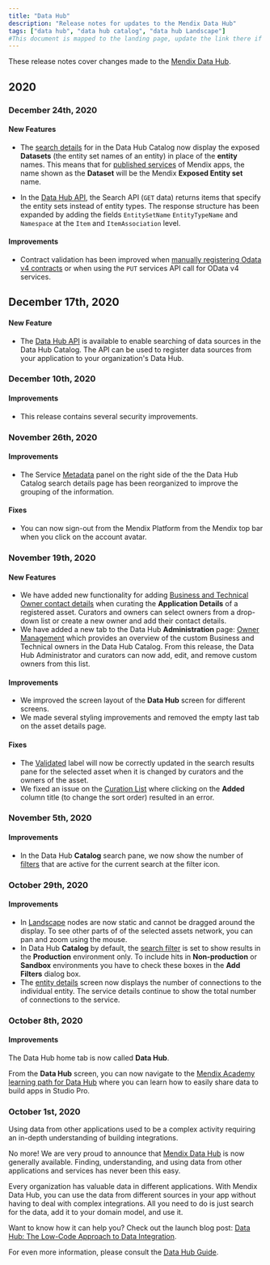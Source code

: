 ```yaml
---
title: "Data Hub"
description: "Release notes for updates to the Mendix Data Hub"
tags: ["data hub", "data hub catalog", "data hub Landscape"]
#This document is mapped to the landing page, update the link there if renaming or moving the doc file.
---
```


These release notes cover changes made to the [Mendix Data Hub](/data-hub/index).

## 2020

### December 24th, 2020

#### New Features
* The [search details](/data-hub/data-hub-catalog/search#search-details) for in the Data Hub Catalog now display the exposed **Datasets** (the entity set names of an entity) in place of the **entity** names. This means that for [published services](/data-hub/data-hub-catalog/register#odata-service-reg) of Mendix apps, the name shown as the **Dataset** will be the Mendix **Exposed Entity set** name.

* In the [Data Hub API](/apidocs-mxsdk/apidocs/data-hub-apis), the Search API (`GET` data) returns items that specify the entity sets instead of entity types. The response structure has been expanded by adding the fields `EntitySetName` `EntityTypeName` and `Namespace` at the `Item` and `ItemAssociation` level.

#### Improvements
* Contract validation has been improved when [manually registering Odata v4 contracts](/data-hub/data-hub-catalog/register#registration-form) or when using the `PUT` services API call for OData v4 services. 



## December 17th, 2020

#### New Feature

* The [Data Hub API](/apidocs-mxsdk/apidocs/data-hub-apis) is available to enable searching of data sources in the Data Hub Catalog. The API can be used to register data sources from your application to your organization's Data Hub. 



### December 10th, 2020

#### Improvements

* This release contains several security improvements.



### November 26th, 2020

#### Improvements
* The Service [Metadata](/data-hub/data-hub-catalog/search#metadata) panel on the right side of the the Data Hub Catalog search details page has been reorganized to improve the grouping of the information. 

#### Fixes

* You can now sign-out from the Mendix Platform from the Mendix top bar when you click on the account avatar.



### November 19th, 2020

#### New Features
* We have added new functionality for adding [Business and Technical Owner contact details](/data-hub/data-hub-catalog/curate#customowner) when curating the **Application Details** of a registered asset. Curators and owners can select owners from a drop-down list or create a new owner and add their contact details.
* We have added a new tab to the Data Hub **Administration** page: [Owner Management](/data-hub/general/data-hub-admin-functions#customowners) which provides an overview of the custom Business and Technical owners in the Data Hub Catalog. From this release, the Data Hub Administrator and curators can now add, edit, and remove custom owners from this list.

#### Improvements
* We improved the screen layout of the **Data Hub** screen for different screens. 
* We made several styling improvements and removed the empty last tab on the asset details page.

#### Fixes
* The [Validated](/data-hub/data-hub-catalog/curate#validated) label will now be correctly updated in the search results pane for the selected asset when it is changed by curators and the owners of the asset.
* We fixed an issue on the [Curation List](/data-hub/data-hub-catalog/curate#curatelist) where clicking on the **Added** column title (to change the sort order) resulted in an error. 



### November 5th, 2020

#### Improvements
* In the Data Hub **Catalog** search pane, we now show the number of  [filters](/data-hub/data-hub-catalog/search#filter) that are active for the current search at the filter icon.



### October 29th, 2020

#### Improvements

* In [Landscape](/data-hub/data-hub-landscape/index) nodes are now static and cannot be dragged around the display. To see other parts of of the selected assets network, you can pan and zoom using the mouse.
* In Data Hub **Catalog** by default, the [search filter](/data-hub/data-hub-catalog/search#filter) is set to show results in the **Production** environment only. To include hits in **Non-production** or **Sandbox** environments you have to check these boxes in the **Add Filters** dialog box.
* The [entity details](/data-hub/data-hub-catalog/search#entity-details) screen now displays the number of connections to the individual entity. The service details continue to show the total number of connections to the service.



### October 8th, 2020

#### Improvements

The Data Hub home tab is now called  **Data Hub**. 

From the **Data Hub** screen, you can now navigate to the [Mendix Academy learning path for Data Hub](https://academy.mendix.com/link/path/111/Share-Data-Between-Apps-Using-the-Data-Hub-Catalog) where you can learn how to easily share data to build apps in Studio Pro.



### October 1st, 2020

Using data from other applications used to be a complex activity requiring an in-depth understanding of building integrations. 

No more! We are very proud to announce that [Mendix Data Hub](https://hub.mendix.com) is now generally available. Finding, understanding, and using data from other applications and services has never been this easy.

Every organization has valuable data in different applications. With Mendix Data Hub, you can use the data from different sources in your app without having to deal with complex integrations. All you need to do is just search for the data, add it to your domain model, and use it. 

Want to know how it can help you? Check out the launch blog post: [Data Hub: The Low-Code Approach to Data Integration](http://www.mendix.com/blogs/data-hub-the-low-code-approach-to-data-integration).

For even more information, please consult the [Data Hub Guide](/data-hub/index).

